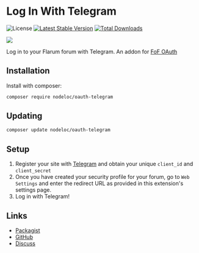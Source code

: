 # Log In With Telegram

![License](https://img.shields.io/badge/license-MIT-blue.svg) [![Latest Stable Version](https://img.shields.io/packagist/v/nodeloc/oauth-telegram.svg)](https://packagist.org/packages/nodeloc/oauth-telegram) [![Total Downloads](https://img.shields.io/packagist/dt/nodeloc/oauth-telegram.svg)](https://packagist.org/packages/nodeloc/oauth-telegram)

![](https://extiverse.com/extension/nodeloc/oauth-telegram/open-graph-image)

Log in to your Flarum forum with Telegram. An addon for [FoF OAuth](https://github.com/friendsofflarum/oauth)

## Installation

Install with composer:

```sh
composer require nodeloc/oauth-telegram
```

## Updating

```sh
composer update nodeloc/oauth-telegram
```

## Setup
1) Register your site with [Telegram](https://developer.telegram.com/docs/login-with-telegram/register-web.html) and obtain your unique `client_id` and `client_secret`
2) Once you have created your security profile for your forum, go to `Web Settings` and enter the redirect URL as provided in this extension's settings page.
3) Log in with Telegram!

## Links

- [Packagist](https://packagist.org/packages/nodeloc/oauth-telegram)
- [GitHub](https://github.com/imorland/flarum-ext-oauth-telegram)
- [Discuss](https://discuss.flarum.org/d/29191)
